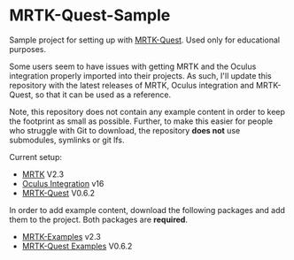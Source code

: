 # MRTK-Quest-Sample

Sample project for setting up with [MRTK-Quest](https://github.com/provencher/MRTK-Quest). Used only for educational purposes.

Some users seem to have issues with getting MRTK and the Oculus integration properly imported into their projects.
As such, I'll update this repository with the latest releases of MRTK, Oculus integration and MRTK-Quest, so that it can be used as a reference.

Note, this repository does not contain any example content in order to keep the footprint as small as possible.
Further, to make this easier for people who struggle with Git to download, the repository **does not** use submodules, symlinks or git lfs.

Current setup:
- [MRTK](https://github.com/microsoft/MixedRealityToolkit-Unity) V2.3
- [Oculus Integration](https://assetstore.unity.com/packages/tools/integration/oculus-integration-82022) v16
- [MRTK-Quest](https://github.com/provencher/MRTK-Quest/releases/tag/v0.6.2) V0.6.2

In order to add example content, download the following packages and add them to the project. Both packages are **required**.
- [MRTK-Examples](https://github.com/microsoft/MixedRealityToolkit-Unity/releases/download/v2.3.0/Microsoft.MixedReality.Toolkit.Unity.Examples.2.3.0.unitypackage) v2.3
- [MRTK-Quest Examples](https://github.com/provencher/MRTK-Quest/releases/download/v0.6.2/MRTK-Quest_v062_Examples.unitypackage) V0.6.2
